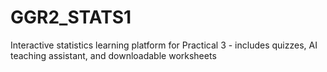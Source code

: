 # GGR2_STATS1
Interactive statistics learning platform for Practical 3 - includes quizzes, AI teaching assistant, and downloadable worksheets
